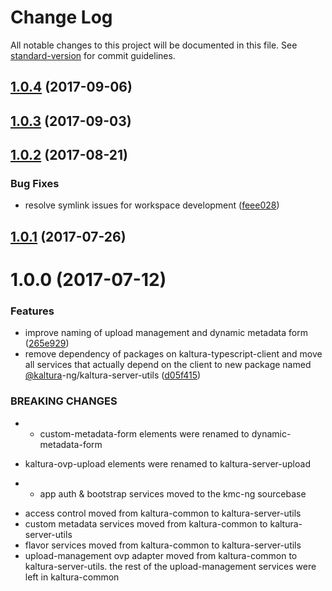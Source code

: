 # Change Log

All notable changes to this project will be documented in this file.
See [standard-version](https://github.com/conventional-changelog/standard-version) for commit guidelines.

<a name="1.0.4"></a>
## [1.0.4](https://github.com/kaltura/kaltura-ng/compare/@kaltura-ng/kaltura-server-utils@1.0.3...@kaltura-ng/kaltura-server-utils@1.0.4) (2017-09-06)




<a name="1.0.3"></a>
## [1.0.3](https://github.com/kaltura/kaltura-ng/compare/@kaltura-ng/kaltura-server-utils@1.0.2...@kaltura-ng/kaltura-server-utils@1.0.3) (2017-09-03)




<a name="1.0.2"></a>
## [1.0.2](https://github.com/kaltura/kaltura-ng/compare/@kaltura-ng/kaltura-server-utils@1.0.1...@kaltura-ng/kaltura-server-utils@1.0.2) (2017-08-21)


### Bug Fixes

* resolve symlink issues for workspace development ([feee028](https://github.com/kaltura/kaltura-ng/commit/feee028))




<a name="1.0.1"></a>
## [1.0.1](https://github.com/kaltura/kaltura-ng/compare/@kaltura-ng/kaltura-server-utils@1.0.0...@kaltura-ng/kaltura-server-utils@1.0.1) (2017-07-26)




<a name="1.0.0"></a>
# 1.0.0 (2017-07-12)


### Features

* improve naming of upload management and dynamic metadata form ([265e929](https://github.com/kaltura/kaltura-ng/commit/265e929))
* remove dependency of packages on kaltura-typescript-client and move all services that actually depend on the client to new package named [@kaltura](https://github.com/kaltura)-ng/kaltura-server-utils ([d05f415](https://github.com/kaltura/kaltura-ng/commit/d05f415))


### BREAKING CHANGES

* - custom-metadata-form elements were renamed to dynamic-metadata-form
- kaltura-ovp-upload elements were renamed to kaltura-server-upload
* - app auth & bootstrap services moved to the kmc-ng sourcebase
- access control moved from kaltura-common to kaltura-server-utils
- custom metadata services moved from kaltura-common to kaltura-server-utils
- flavor services moved from kaltura-common to kaltura-server-utils
- upload-management ovp adapter moved from kaltura-common to kaltura-server-utils. the rest of the upload-management services were left in kaltura-common

